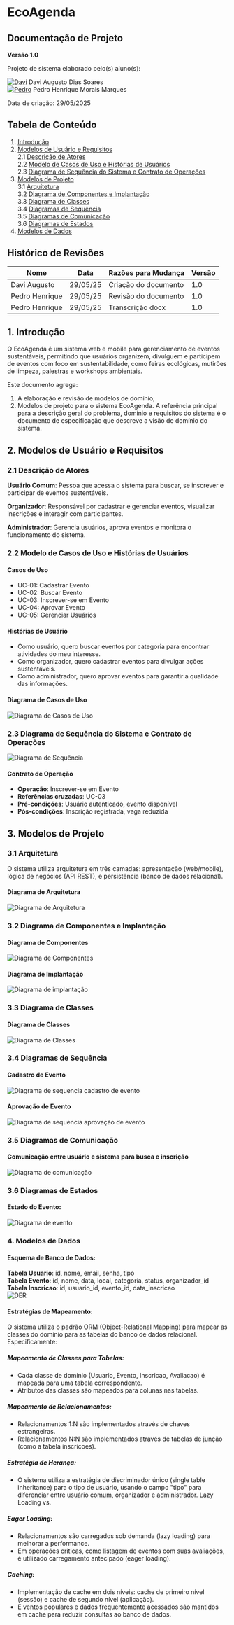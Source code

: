 # EcoAgenda

## Documentação de Projeto

**Versão 1.0**      

Projeto de sistema elaborado pelo(s) aluno(s):

[![Davi](https://avatars0.githubusercontent.com/u/113954562?s=50 "Davi Augusto Dias Soares")](https://github.com/daviaugustoo) Davi Augusto Dias Soares                 
[![Pedro](https://avatars.githubusercontent.com/u/65373363?s=50 "Pedro Henrique Morais Marques")](https://github.com/MoraisGordo) Pedro Henrique Morais Marques           

Data de criação: 29/05/2025

## Tabela de Conteúdo

1. [Introdução](#1-introdução)         
2. [Modelos de Usuário e Requisitos](#2-modelos-de-usuário-e-requisitos)             
   2.1 [Descrição de Atores](#21-descrição-de-atores)          
   2.2 [Modelo de Casos de Uso e Histórias de Usuários](#22-modelo-de-casos-de-uso-e-histórias-de-usuários)               
   2.3 [Diagrama de Sequência do Sistema e Contrato de Operações](#23-diagrama-de-sequência-do-sistema-e-contrato-de-operações)            
3. [Modelos de Projeto](#3-modelos-de-projeto)           
   3.1 [Arquitetura](#31-arquitetura)           
   3.2 [Diagrama de Componentes e Implantação](#32-diagrama-de-componentes-e-implantação)          
   3.3 [Diagrama de Classes](#33-diagrama-de-classes)           
   3.4 [Diagramas de Sequência](#34-diagramas-de-sequência)          
   3.5 [Diagramas de Comunicação](#35-diagramas-de-comunicação)           
   3.6 [Diagramas de Estados](#36-diagramas-de-estados)           
4. [Modelos de Dados](#4-modelos-de-dados)                 

## Histórico de Revisões

| Nome | Data | Razões para Mudança | Versão |
|---|---|---|---|
| Davi Augusto | 29/05/25 | Criação do documento | 1.0 |
| Pedro Henrique | 29/05/25 | Revisão do documento | 1.0 |
| Pedro Henrique | 29/05/25 | Transcrição docx | 1.0 |

## 1. Introdução

O EcoAgenda é um sistema web e mobile para gerenciamento de eventos sustentáveis, permitindo que usuários organizem, divulguem e participem de eventos com foco em sustentabilidade, como feiras ecológicas, mutirões de limpeza, palestras e workshops ambientais.

Este documento agrega: 
1. A elaboração e revisão de modelos de domínio;
2. Modelos de projeto para o sistema EcoAgenda. A referência principal para a descrição geral do problema, domínio e requisitos do sistema é o documento de especificação que descreve a visão de domínio do sistema.

## 2. Modelos de Usuário e Requisitos              

### 2.1 Descrição de Atores

**Usuário Comum**: Pessoa que acessa o sistema para buscar, se inscrever e participar de eventos sustentáveis.

**Organizador**: Responsável por cadastrar e gerenciar eventos, visualizar inscrições e interagir com participantes.

**Administrador**: Gerencia usuários, aprova eventos e monitora o funcionamento do sistema.

### 2.2 Modelo de Casos de Uso e Histórias de Usuários  

#### Casos de Uso

- UC-01: Cadastrar Evento
- UC-02: Buscar Evento
- UC-03: Inscrever-se em Evento
- UC-04: Aprovar Evento
- UC-05: Gerenciar Usuários

#### Histórias de Usuário

- Como usuário, quero buscar eventos por categoria para encontrar atividades do meu interesse.
- Como organizador, quero cadastrar eventos para divulgar ações sustentáveis.
- Como administrador, quero aprovar eventos para garantir a qualidade das informações.

#### Diagrama de Casos de Uso

![Diagrama de Casos de Uso](Artifacts/png/Caso%20de%20uso.png)

### 2.3 Diagrama de Sequência do Sistema e Contrato de Operações

![Diagrama de Sequência](Artifacts/png/Diagrama%20de%20sequencia.png)

#### Contrato de Operação

- **Operação**: Inscrever-se em Evento         
- **Referências cruzadas**: UC-03
- **Pré-condições**: Usuário autenticado, evento disponível
- **Pós-condições**: Inscrição registrada, vaga reduzida

## 3. Modelos de Projeto

### 3.1 Arquitetura

O sistema utiliza arquitetura em três camadas: apresentação (web/mobile), lógica de negócios (API REST), e persistência (banco de dados relacional).

#### Diagrama de Arquitetura

![Diagrama de Arquitetura](Artifacts/png/Diagrama%20de%20arquitetura.png)

### 3.2 Diagrama de Componentes e Implantação

#### Diagrama de Componentes

![Diagrama de Componentes](Artifacts/png/Diagrama%20de%20componentes.png)

#### Diagrama de Implantação

![Diagrama de implantação](Artifacts/png/Diagrama%20de%20implantacao.png)

### 3.3 Diagrama de Classes

#### Diagrama de Classes

![Diagrama de Classes](Artifacts/png/Diagrama%20de%20classe.png)

### 3.4 Diagramas de Sequência

#### Cadastro de Evento

![Diagrama de sequencia cadastro de evento](Artifacts/png/Diagrama%20de%20sequencia%20cadastro%20de%20evento.png)

#### Aprovação de Evento

![Diagrama de sequencia aprovação de evento](Artifacts/png/Diagrama%20de%20sequencia%20aprovacao%20de%20evento.png)

### 3.5 Diagramas de Comunicação

#### Comunicação entre usuário e sistema para busca e inscrição

![Diagrama de comunicação](Artifacts/png/Diagrama%20de%20Comunicação.png)

### 3.6 Diagramas de Estados

#### Estado do Evento:

![Diagrama de evento](Artifacts/png/Diagrama%20de%20evento.png)

### 4. Modelos de Dados

#### Esquema de Banco de Dados:

**Tabela Usuario**: id, nome, email, senha, tipo          
**Tabela Evento**: id, nome, data, local, categoria, status, organizador_id             
**Tabela Inscricao**: id, usuario_id, evento_id, data_inscricao     
![DER](Artifacts/png/DER.png)           

#### Estratégias de Mapeamento:

O sistema utiliza o padrão ORM (Object-Relational Mapping) para mapear as classes do domínio para as tabelas do banco de dados relacional. Especificamente:

##### Mapeamento de Classes para Tabelas:

- Cada classe de domínio (Usuario, Evento, Inscricao, Avaliacao) é mapeada para uma tabela correspondente.
- Atributos das classes são mapeados para colunas nas tabelas.

##### Mapeamento de Relacionamentos:

- Relacionamentos 1:N são implementados através de chaves estrangeiras.
- Relacionamentos N:N são implementados através de tabelas de junção (como a tabela inscricoes).

##### Estratégia de Herança:

- O sistema utiliza a estratégia de discriminador único (single table inheritance) para o tipo de usuário, usando o campo "tipo" para diferenciar entre usuário comum, organizador e administrador.
Lazy Loading vs. 

##### Eager Loading:

- Relacionamentos são carregados sob demanda (lazy loading) para melhorar a performance.
- Em operações críticas, como listagem de eventos com suas avaliações, é utilizado carregamento antecipado (eager loading).

##### Caching:

- Implementação de cache em dois níveis: cache de primeiro nível (sessão) e cache de segundo nível (aplicação).
- E ventos populares e dados frequentemente acessados são mantidos em cache para reduzir consultas ao banco de dados.